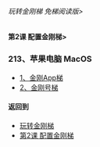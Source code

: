 ###### 玩转金刚梯 免梯阅读版>
#### 第2课 配置金刚梯>
### 213、苹果电脑 MacOS

- [1、金刚App梯](https://github.com/a2zitpro/web/blob/master/LadderFree/LadderConfigure/Apple/MacOS/LadderApp.md)
- [2、金刚号梯](https://github.com/a2zitpro/web/blob/master/LadderFree/LadderConfigure/Apple/MacOS/LadderKKID.md)


#### 返回到
- [玩转金刚梯](https://github.com/a2zitpro/web/blob/master/LadderFree/main.md)
- [第2课 配置金刚梯](https://github.com/a2zitpro/web/blob/master/LadderFree/LadderConfigure/LadderConfigure.md)



